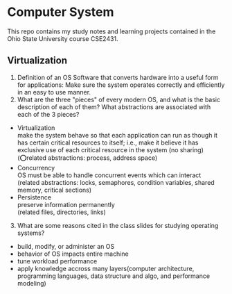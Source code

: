 # Computer System

This repo contains my study notes and learning projects contained in the Ohio State University course CSE2431.

## Virtualization

1. Definition of an OS
   Software that converts hardware into a useful form for applications: Make sure the system operates correctly and efficiently in an easy to use manner.
2. What are the three "pieces" of every modern OS, and what is the basic description of each of them? What abstractions are associated with each of the 3 pieces?

- Virtualization  
  make the system behave so that each application can run as though it has certain critical resources to itself; i.e., make it believe it has exclusive use of each critical resource in the system (no sharing)  
  (⭕️related abstractions: process, address space)
- Concurrency  
  OS must be able to handle concurrent events which can interact  
  (related abstractions: locks, semaphores, condition variables, shared memory, critical sections)
- Persistence  
  preserve information permanently  
  (related files, directories, links)

3. What are some reasons cited in the class slides for studying operating systems?

- build, modify, or administer an OS
- behavior of OS impacts entire machine
- tune workload performance
- apply knowledge accross many layers(computer architecture, programming languages, data structure and algo, and performance modeling)
